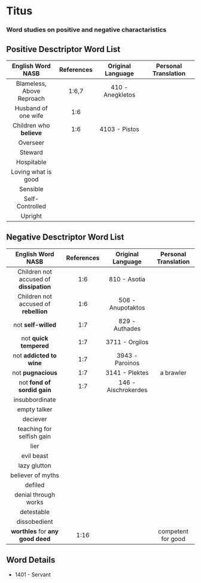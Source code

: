 # Titus
### Word studies on positive and negative charactaristics

## Positive Desctriptor Word List
| English Word NASB     | References    | Original Language | Personal Translation  |
| :-------------------: | :-----------: | :---------------: | :-----------:         |
| Blameless, <br> Above Reproach | 1:6,7           | 410 - Anegkletos  |                  |
| Husband of one wife   | 1:6           | | |
| Children who __believe__  | 1:6       | 4103 - Pistos     |   |
| Overseer 
| Steward
| Hospitable
| Loving what is good
| Sensible
| Self-Controlled
| Upright



## Negative Desctriptor Word List
| English Word NASB                       | References | Original Language  | Personal Translation |
| :-------------------:                   | :--------: | :----------------: | :-----------:|
| Children not accused of __dissipation__ | 1:6        | 810 - Asotia       |   |
| Children not accused of __rebellion__   | 1:6        | 506 - Anupotaktos  |   |
| not __self-willed__                     | 1:7        | 829 - Authades     |   |
| not __quick tempered__                  | 1:7        | 3711 - Orgilos     |   |
| not __addicted to wine__                | 1:7        | 3943 - Paroinos    |   |
| not __pugnacious__                      | 1:7        | 3141 - Plektes     | a brawler |
| not __fond of sordid gain__             | 1:7        | 146 - Aischrokerdes|   |
| insubbordinate
| empty talker
| deciever
| teaching for selfish gain
| lier
| evil beast
| lazy glutton
| believer of myths
| defiled
| denial through works
| detestable
| dissobedient
| __worthles__ for __any good deed__     | 1:16        |    | competent for good | 


## Word Details

* 1401 - Servant